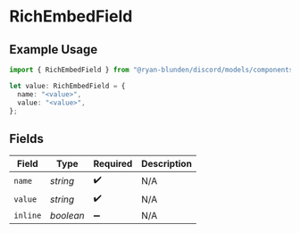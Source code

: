# RichEmbedField

## Example Usage

```typescript
import { RichEmbedField } from "@ryan-blunden/discord/models/components";

let value: RichEmbedField = {
  name: "<value>",
  value: "<value>",
};
```

## Fields

| Field              | Type               | Required           | Description        |
| ------------------ | ------------------ | ------------------ | ------------------ |
| `name`             | *string*           | :heavy_check_mark: | N/A                |
| `value`            | *string*           | :heavy_check_mark: | N/A                |
| `inline`           | *boolean*          | :heavy_minus_sign: | N/A                |